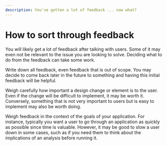 ```yaml
---
description: You've gotten a lot of feedback ... now what?
---
```


# How to sort through feedback

You will likely get a lot of feedback after talking with users. Some of it may even not be relevant to the issue you are looking to solve. Deciding what to do from the feedback can take some work. 

Write down all feedback, even feedback that is out of scope. You may decide to come back later in the future to something and having this initial feedback will be helpful.

Weigh carefully how important a design change or element is to the user. Even if the change will be difficult to implement, it may be worth it. Conversely, something that is not very important to users but is easy to implement may also be worth doing.

Weigh feedback in the context of the goals of your application. For instance, typically you want a user to go through an application as quickly as possible since time is valuable. However, it may be good to slow a user down in some cases, such as if you need them to think about the implications of an analysis before running it.

